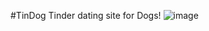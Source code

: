 #TinDog Tinder dating site for Dogs!
![image](https://user-images.githubusercontent.com/76681468/152565527-ecde4074-8336-40a9-b0a3-479b5101b60f.png)
